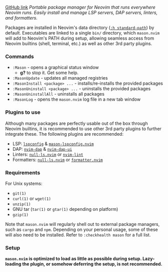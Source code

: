 [GitHub link](https://github.com/williamboman/mason.nvim)
_Portable package manager for Neovim that runs everywhere Neovim runs.
Easily install and manage LSP servers, DAP servers, linters, and formatters._

Packages are installed in Neovim's data directory ([`:h standard-path`](https://neovim.io/doc/user/starting.html#standard-path)) by default. Executables are linked to a single `bin/` directory, which `mason.nvim` will add to Neovim's PATH during setup, allowing seamless access from Neovim builtins (shell, terminal, etc.) as well as other 3rd party plugins.

### Commands
- `:Mason` - opens a graphical status window
	- **g?** to stop it. Get some help.
- `:MasonUpdate` - updates all managed registries
- `:MasonInstall <package> ...` - installs/re-installs the provided packages
- `:MasonUninstall <package> ...` - uninstalls the provided packages
- `:MasonUninstallAll` - uninstalls all packages
- `:MasonLog` - opens the `mason.nvim` log file in a new tab window

### Plugins to use
Although many packages are perfectly usable out of the box through Neovim builtins, it is recommended to use other 3rd party plugins to further integrate these. The following plugins are recommended:
- LSP: [`lspconfig`](https://github.com/neovim/nvim-lspconfig) & [`mason-lspconfig.nvim`](https://github.com/williamboman/mason-lspconfig.nvim)
- DAP: [`nvim-dap`](https://github.com/mfussenegger/nvim-dap) & [`nvim-dap-ui`](https://github.com/rcarriga/nvim-dap-ui)
- Linters: [`null-ls.nvim`](https://github.com/jose-elias-alvarez/null-ls.nvim) or [`nvim-lint`](https://github.com/mfussenegger/nvim-lint)
- Formatters: [`null-ls.nvim`](https://github.com/jose-elias-alvarez/null-ls.nvim) or [`formatter.nvim`](https://github.com/mhartington/formatter.nvim)

### Requirements
For Unix systems:
- `git(1)`
- `curl(1)` or `wget(1)`
- `unzip(1)`
- GNU tar (`tar(1)` or `gtar(1)` depending on platform)
- `gzip(1)`

Note that `mason.nvim` will regularly shell out to external package managers, such as `cargo` and `npm`. Depending on your personal usage, some of these will also need to be installed. Refer to `:checkhealth mason` for a full list.

### Setup
**`mason.nvim` is optimized to load as little as possible during setup. Lazy-loading the plugin, or somehow deferring the setup, is not recommended.**